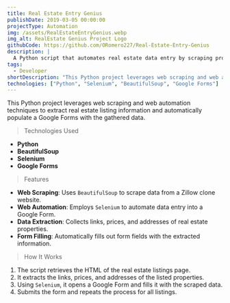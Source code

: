 ```yaml
---
title: Real Estate Entry Genius
publishDate: 2019-03-05 00:00:00
projectType: Automation
img: /assets/RealEstateEntryGenius.webp
img_alt: RealEstate Genius Project Logo
githubCode: https://github.com/ORomero227/Real-Estate-Entry-Genius
description: |
  A Python script that automates real estate data entry by scraping property listings and filling out a Google Form with the extracted information.
tags:
  - Developer
shortDescription: "This Python project leverages web scraping and web automation techniques to extract real estate listing information and automatically populate a Google Forms with the gathered data."
technologies: ["Python", "Selenium", "BeautifulSoup", "Google Forms"]
---
```


This Python project leverages web scraping and web automation techniques to extract real estate listing information and automatically populate a Google Forms with the gathered data.

> Technologies Used

- **Python**
- **BeautifulSoup**
- **Selenium**
- **Google Forms**

> Features

- **Web Scraping**: Uses `BeautifulSoup` to scrape data from a Zillow clone website.
- **Web Automation**: Employs `Selenium` to automate data entry into a Google Form.
- **Data Extraction**: Collects links, prices, and addresses of real estate properties.
- **Form Filling**: Automatically fills out form fields with the extracted information.

> How It Works

1. The script retrieves the HTML of the real estate listings page.
2. It extracts the links, prices, and addresses of the listed properties.
3. Using `Selenium`, it opens a Google Form and fills it with the scraped data.
4. Submits the form and repeats the process for all listings.
